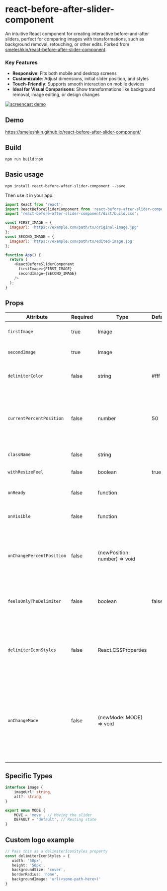 # react-before-after-slider-component

An intuitive React component for creating interactive before-and-after sliders, perfect for comparing images with transformations, such as background removal, retouching, or other edits. Forked from [smeleshkin/react-before-after-slider-component](https://github.com/smeleshkin/react-before-after-slider-component).

### Key Features
- **Responsive**: Fits both mobile and desktop screens
- **Customizable**: Adjust dimensions, initial slider position, and styles
- **Touch-Friendly**: Supports smooth interaction on mobile devices
- **Ideal for Visual Comparisons**: Show transformations like background removal, image editing, or design changes

[![screencast demo](./screencast.gif)](./screencast.gif)


## Demo
https://smeleshkin.github.io/react-before-after-slider-component/
## Build

```
npm run build:npm
```
## Basic usage
```
npm install react-before-after-slider-component --save
```

Then use it in your app:
```javascript
import React from 'react';
import ReactBeforeSliderComponent from 'react-before-after-slider-component';
import 'react-before-after-slider-component/dist/build.css';

const FIRST_IMAGE = {
  imageUrl: 'https://example.com/path/to/original-image.jpg'
};
const SECOND_IMAGE = {
  imageUrl: 'https://example.com/path/to/edited-image.jpg'
};

function App() {
  return (
    <ReactBeforeSliderComponent
      firstImage={FIRST_IMAGE}
      secondImage={SECOND_IMAGE}
    />
  );
}
```
## Props

| Attribute                 | Required                         | Type                          | Default | Description   |
|---------------------------|----------------------------------|-------------------------------|---------|-------------------------------|
| `firstImage`              | true                             | Image                         |         | Image object with source url. |
| `secondImage`             | true                             | Image                         |         | Image object with source url. |
| `delimiterColor`          | false                            | string                        | #fff    | Custom delimiter background color. |
| `currentPercentPosition`  | false                            | number                        | 50      | Start delimiter position. Or also the current position, if it will change in parent. |
| `className`               | false                            | string                        |         | Custom classname. |
| `withResizeFeel`          | false                            | boolean                       | true    | Feeling to window resizing. |
| `onReady`                 | false                            | function                      |         | On slider ready callback. |
| `onVisible`               | false                            | function                      |         | On slider visible in viewport callback. |
| `onChangePercentPosition` | false                            | (newPosition: number) => void |         | On delimiter position update callback. Has new position parameter. |
| `feelsOnlyTheDelimiter`   | false                            | boolean                       | false   | Only the separator feels clicks. Not any zone of the component. |
| `delimiterIconStyles`     | false                            | React.CSSProperties           |         | Custom styles of delimiter icon. E.g. for a logo. See "Custom logo example". |
| `onChangeMode`            | false                            | (newMode: MODE) => void       |         | Callback when the slider mode changes. Can be used to disable page scrolling on touch devices while sliding. |

## Specific Types

```ts
interface Image {
    imageUrl: string,
    alt?: string,
}

export enum MODE {
    MOVE = 'move', // Moving the slider
    DEFAULT = 'default', // Resting state
}
```

## Custom logo example
```ts
// Pass this as a delimiterIconStyles property
const delimiterIconStyles = {
   width: '50px',
   height: '50px',
   backgroundSize: 'cover',
   borderRadius: 'none',
   backgroundImage: 'url(<some-path-here>)'
}

```
